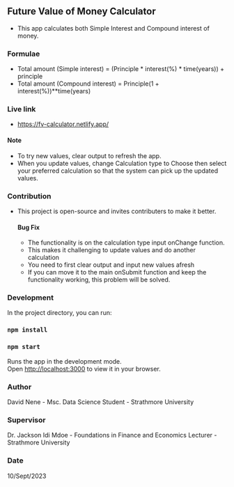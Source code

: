 ## Future Value of Money Calculator

- This app calculates both Simple Interest and Compound interest of money.
### Formulae
 - Total amount (Simple interest) = (Principle * interest(%) * time(years)) + principle
 - Total amount (Compound interest) = Principle(1 + interest(%))**time(years)

### Live link
- https://fv-calculator.netlify.app/ 

#### Note
- To try new values, clear output to refresh the app.
- When you update values, change Calculation type to Choose then select your preferred calculation so that the system can pick up the updated values.

### Contribution
- This project is open-source and invites contributers to make it better.
    #### Bug Fix
  - The functionality is on the calculation type input onChange function.
  - This makes it challenging to update values and do another calculation
  - You need to first clear output and input new values afresh
  - If you can move it to the main onSubmit function and keep the functionality working, this problem will be solved.

### Development
In the project directory, you can run:

###  `npm install`

### `npm start`

Runs the app in the development mode.\
Open [http://localhost:3000](http://localhost:3000) to view it in your browser.

### Author
David Nene - Msc. Data Science Student - Strathmore University

### Supervisor
Dr. Jackson Idi Mdoe - Foundations in Finance and Economics Lecturer - Strathmore University

### Date
10/Sept/2023

